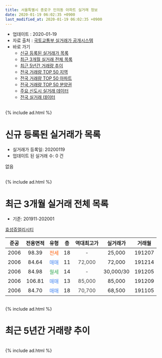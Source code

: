 ```yaml
---
title: 서울특별시 종로구 인의동 아파트 실거래 정보
date: 2020-01-19 06:02:35 +0900
last_modified_at: 2020-01-19 06:02:35 +0900
---
```


* 업데이트 : 2020-01-19
* 자료 출처 : [국토교통부 실거래가 공개시스템](http://rt.molit.go.kr)
* 바로 가기
    * [신규 등록된 실거래가 목록](#신규-등록된-실거래가-목록)
    * [최근 3개월 실거래 전체 목록](#최근-3개월-실거래-전체-목록)
    * [최근 5년간 거래량 추이](#최근-5년간-거래량-추이)
    * [전국 거래량 TOP 50 지역](https://apt-info.github.io/apt-trade-info/최근-3개월-전국에서-가장-거래가-많이-발생한-지역)
    * [전국 거래량 TOP 50 아파트](https://apt-info.github.io/apt-trade-info/최근-3개월-전국에서-가장-거래가-많이-발생한-아파트)
    * [전국 거래량 TOP 50 분양권](https://apt-info.github.io/apt-trade-info/최근-3개월-전국에서-가장-거래가-많이-발생한-분양권)
    * [주요 신도시 실거래 데이터](https://apt-info.github.io/apt-trade-info/주요-신도시)
    * [전국 실거래 데이터](https://apt-info.github.io/apt-trade-info/전국)
<br>
{% include ad.html %}
<br>

# 신규 등록된 실거래가 목록
* 실거래가 등록일: 20200119
* 업데이트 된 실거래 수: 0 건

없음

<br>
{% include ad.html %}
<br>

# 최근 3개월 실거래 전체 목록
* 기준: 201911-202001


[효성쥬얼리시티](https://search.naver.com/search.naver?query=%EC%84%9C%EC%9A%B8%ED%8A%B9%EB%B3%84%EC%8B%9C+%EC%A2%85%EB%A1%9C%EA%B5%AC+%EC%9D%B8%EC%9D%98%EB%8F%99+%ED%9A%A8%EC%84%B1%EC%A5%AC%EC%96%BC%EB%A6%AC%EC%8B%9C%ED%8B%B0)

|준공|전용면적|유형|층|역대최고가|실거래가|거래월|
|:---:|:---:|:---:|:---:|:---:|:---:|:---:|
|2006|98.39|<span style="color:#ff5a00">전세</span>|18|<span style="color:#444444">-</span>|25,000|191207|
|2006|84.64|<span style="color:#4285f3">매매</span>|11|<span style="color:#444444">72,000</span>|72,000|191214|
|2006|84.98|<span style="color:#34a853">월세</span>|14|<span style="color:#444444">-</span>|30,000/30|191205|
|2006|106.81|<span style="color:#4285f3">매매</span>|13|<span style="color:#444444">85,000</span>|85,000|191209|
|2006|84.70|<span style="color:#4285f3">매매</span>|18|<span style="color:#444444">70,700</span>|68,500|191105|


<br>
{% include ad.html %}
<br>

# 최근 5년간 거래량 추이


<div style="width:100%;">
    <canvas id="deal_progress" height="200"></canvas>
</div>

<script>
new Chart(document.getElementById("deal_progress"), {
    type: 'line',
    data: {
        labels: ['201501','201502','201503','201504','201505','201506','201507','201508','201509','201510','201511','201512','201601','201602','201603','201604','201605','201606','201607','201608','201609','201610','201611','201612','201701','201702','201703','201704','201705','201706','201707','201708','201709','201710','201711','201712','201801','201802','201803','201804','201805','201806','201807','201808','201809','201810','201811','201812','201901','201902','201903','201904','201905','201906','201907','201908','201909','201910','201911','201912','202001'],
        datasets: [{
            label: '매매',
            pointRadius: 1,
            data: [4, 3, 2, 2, 2, 1, 3, 2, 3, 4, 1, 0, 1, 0, 3, 0, 1, 2, 4, 3, 2, 4, 3, 3, 0, 2, 5, 2, 1, 3, 6, 2, 0, 1, 4, 0, 1, 4, 2, 2, 7, 11, 1, 1, 1, 1, 6, 0, 0, 0, 0, 2, 1, 2, 1, 2, 3, 1, 1, 2, 0],
            borderColor: "rgba(255, 201, 14, 1)",
            backgroundColor: "rgba(255, 201, 14, 0.5)",
            fill: false,
            lineTension: 0
        },{
            label: '전월세',
            pointRadius: 1,
            data: [4, 1, 5, 1, 3, 3, 3, 1, 0, 2, 2, 0, 1, 0, 2, 2, 1, 2, 1, 2, 2, 3, 2, 4, 2, 3, 2, 0, 3, 4, 3, 1, 0, 1, 1, 3, 0, 1, 2, 1, 1, 4, 0, 4, 1, 5, 1, 3, 3, 0, 1, 1, 1, 2, 1, 4, 1, 2, 0, 2, 0],
            borderColor: "rgba(0, 141, 185, 1)",
            backgroundColor: "rgba(0, 141, 185, 0.5)",
            fill: false,
            lineTension: 0
        }
        ]
    },
    options: {
        responsive: true,
        title: {
            display: false
        },
        tooltips: {
            mode: 'index',
            intersect: false
        },
        hover: {
            mode: 'nearest',
            intersect: true
        },
        scales: {
            xAxes: [{
                display: true,
                scaleLabel: {
                    display: true,
                    labelString: '년/월'
                }
            }],
            yAxes: [{
                display: true,
                ticks: {
                    suggestedMin: 0,
                },
                scaleLabel: {
                    display: true,
                    labelString: '실거래 수'
                }
            }]
        }
    }
});

</script>


<br>
{% include ad.html %}
<br>


